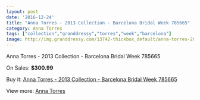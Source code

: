 ```yaml
---
layout: post
date: '2016-12-24'
title: "Anna Torres - 2013 Collection - Barcelona Bridal Week 785665"
category: Anna Torres
tags: ["collection","granddressy","torres","week","barcelona"]
image: http://img.granddressy.com/13742-thickbox_default/anna-torres-2013-collection-barcelona-bridal-week-785665.jpg
---
```

Anna Torres - 2013 Collection - Barcelona Bridal Week 785665

On Sales: **$300.99**
<a href="https://www.granddressy.com/en/anna-torres/12810-anna-torres-2013-collection-barcelona-bridal-week-785665.html"><amp-img layout="responsive" width="600" height="600" src="//img.granddressy.com/13742-thickbox_default/anna-torres-2013-collection-barcelona-bridal-week-785665.jpg" alt="Anna Torres - 2013 Collection - Barcelona Bridal Week 785665 0" /></a>

Buy it: [Anna Torres - 2013 Collection - Barcelona Bridal Week 785665](https://www.granddressy.com/en/anna-torres/12810-anna-torres-2013-collection-barcelona-bridal-week-785665.html "Anna Torres - 2013 Collection - Barcelona Bridal Week 785665")

View more: [Anna Torres](https://www.granddressy.com/en/70-anna-torres "Anna Torres")